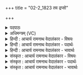 +++
title = "02-2_1823 तव द्रप्सो"

+++
<details><summary>पदपाठः</summary>

त꣡व꣢꣯। द्र꣣प्सः꣢। नी꣡ल꣢꣯वान्। वा꣣शः꣢। ऋ꣣त्वि꣡यः꣢। इ꣡न्धा꣢꣯नः। सि꣣ष्णो। आ꣢। द꣣दे। त्व꣢म्। म꣣ही꣡ना꣢म्। उ꣣ष꣡सा꣢म्। अ꣣सि। प्रियः꣢। क्ष꣣पः꣢। व꣡स्तु꣢꣯षु। रा꣣जसि। १८२३।
</details>

<details><summary>अधिमन्त्रम् (VC)</summary>

- अग्निः
- सौभरि: काण्व:
- काकुभः प्रगाथः (विषमा ककुप्, समा सतोबृहती)
- पञ्चमः
</details>

<details><summary>हिन्दी : आचार्य रामनाथ वेदालंकार - विषयः</summary>

अगले मन्त्र में परमात्मा की महिमा के वर्णन-पूर्वक उससे मिलनेवाले आनन्द का विषय वर्णित है।
</details>

<details><summary>हिन्दी : आचार्य रामनाथ वेदालंकार - पदार्थः</summary>

पदार्थान्वय -  हे (सिष्णो) प्रेमपाश में बाँधनेवाले जगदीश्वर ! (नीलवान्) आधारभूत, (वाशः) प्रियः, (ऋत्वियः) जिसे प्राप्त करने का समय आ गया है ऐसा, (इन्धानः) तेज प्रदान करनेवाला (तव) आपका (द्रप्सः) आनन्द-रस (आददे) हमसे ग्रहण किया जा रहा है। (त्वम्) आप (महीनाम्) महती(उषसाम्)उषाओं के (प्रियः) प्यारे सखा (असि) हो। आप (क्षपः) रात्रि के (वस्तुषु) आच्छादक अन्धकारों में भी (राजसि) प्रदीप्त होते हो ॥२॥
</details>

<details><summary>हिन्दी : आचार्य रामनाथ वेदालंकार - भावार्थः</summary>

भावार्थ -  जो जगदीश्वर रात्रियों में,उषाओं में,सूर्योदयों में,मध्याह्न-कालों में सायंकालीन संध्याओं में सर्वत्र अपनी महिमा से विराजमान है,उसके साथ मैत्री करके उसके पास के अति मधुर आनन्द-रस सबको प्राप्त करना चाहिए ॥२॥
</details>

<details><summary>संस्कृत : आचार्य रामनाथ वेदालंकार - विषयः</summary>

अथ परमात्मनो महिमवर्णनपूर्वकं तदानन्दविषयमाह।
</details>

<details><summary>संस्कृत : आचार्य रामनाथ वेदालंकार - पदार्थः</summary>

पदार्थान्वय -  हे (सिष्णो२) प्रेमपाशबन्धक अग्ने जगदीश ![षिञ् बन्धने,बाहुलकात् क्स्नुः प्रत्ययः।] (नीलवान्) नीलः नीडः आश्रयः तद्वान्,अस्मदाश्रयभूतः इत्यर्थः, (वाशः) प्रियः।[वश कान्तौ,उश्यते काम्यते इति वाशः।] (ऋत्वियः) ऋतुः आदानकालः प्राप्तोऽस्य तादृशः।[‘छन्दसि घस्’ अ० ५।१।१०६ इति ऋतुशब्दात् तदस्य प्राप्तमित्यर्थे घस् प्रत्ययः।] (इन्धानः) दीप्तिं कुर्वाणः (तव) त्वदीयः (द्रप्सः) आनन्दरसः (आददे) अस्माभिः आदीयते। (त्वम्) जगदीश्वरः (महीनाम्) महतीनाम् (उषसाम्) प्रभातसन्ध्यानाम् (प्रियः) सखा (असि) वर्तसे। त्वम् (क्षपः) क्षपायाः रात्रेः (वस्तुषु) आच्छादकेषु तमस्सु अपि (राजसि) दीप्यसे ॥२॥
</details>

<details><summary>संस्कृत : आचार्य रामनाथ वेदालंकार - भावार्थः</summary>

भावार्थ -  यो जगदीश्वरो रात्रिषूषःसु सूर्योदयेषु मध्याह्नेषु सायंसन्ध्यासु सर्वत्र स्वमहिम्ना विराजते तेन सह सख्यं विधाय तत्सकाशान्मधुरमधुर आनन्दरसः सर्वैः प्राप्तव्यः ॥२॥
</details>